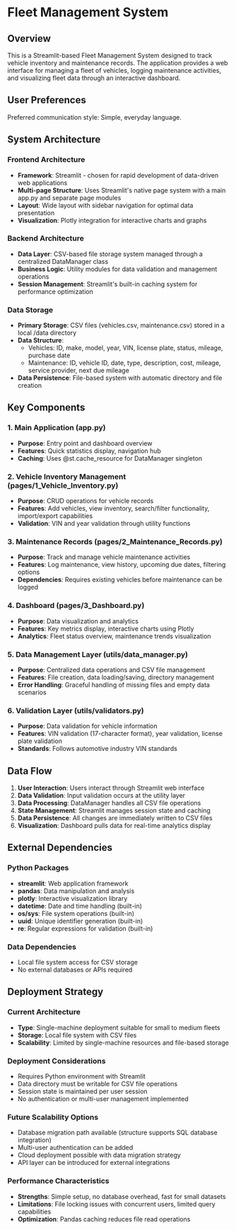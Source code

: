 # Fleet Management System

## Overview

This is a Streamlit-based Fleet Management System designed to track vehicle inventory and maintenance records. The application provides a web interface for managing a fleet of vehicles, logging maintenance activities, and visualizing fleet data through an interactive dashboard.

## User Preferences

Preferred communication style: Simple, everyday language.

## System Architecture

### Frontend Architecture
- **Framework**: Streamlit - chosen for rapid development of data-driven web applications
- **Multi-page Structure**: Uses Streamlit's native page system with a main app.py and separate page modules
- **Layout**: Wide layout with sidebar navigation for optimal data presentation
- **Visualization**: Plotly integration for interactive charts and graphs

### Backend Architecture
- **Data Layer**: CSV-based file storage system managed through a centralized DataManager class
- **Business Logic**: Utility modules for data validation and management operations
- **Session Management**: Streamlit's built-in caching system for performance optimization

### Data Storage
- **Primary Storage**: CSV files (vehicles.csv, maintenance.csv) stored in a local /data directory
- **Data Structure**: 
  - Vehicles: ID, make, model, year, VIN, license plate, status, mileage, purchase date
  - Maintenance: ID, vehicle ID, date, type, description, cost, mileage, service provider, next due mileage
- **Data Persistence**: File-based system with automatic directory and file creation

## Key Components

### 1. Main Application (app.py)
- **Purpose**: Entry point and dashboard overview
- **Features**: Quick statistics display, navigation hub
- **Caching**: Uses @st.cache_resource for DataManager singleton

### 2. Vehicle Inventory Management (pages/1_Vehicle_Inventory.py)
- **Purpose**: CRUD operations for vehicle records
- **Features**: Add vehicles, view inventory, search/filter functionality, import/export capabilities
- **Validation**: VIN and year validation through utility functions

### 3. Maintenance Records (pages/2_Maintenance_Records.py)
- **Purpose**: Track and manage vehicle maintenance activities
- **Features**: Log maintenance, view history, upcoming due dates, filtering options
- **Dependencies**: Requires existing vehicles before maintenance can be logged

### 4. Dashboard (pages/3_Dashboard.py)
- **Purpose**: Data visualization and analytics
- **Features**: Key metrics display, interactive charts using Plotly
- **Analytics**: Fleet status overview, maintenance trends visualization

### 5. Data Management Layer (utils/data_manager.py)
- **Purpose**: Centralized data operations and CSV file management
- **Features**: File creation, data loading/saving, directory management
- **Error Handling**: Graceful handling of missing files and empty data scenarios

### 6. Validation Layer (utils/validators.py)
- **Purpose**: Data validation for vehicle information
- **Features**: VIN validation (17-character format), year validation, license plate validation
- **Standards**: Follows automotive industry VIN standards

## Data Flow

1. **User Interaction**: Users interact through Streamlit web interface
2. **Data Validation**: Input validation occurs at the utility layer
3. **Data Processing**: DataManager handles all CSV file operations
4. **State Management**: Streamlit manages session state and caching
5. **Data Persistence**: All changes are immediately written to CSV files
6. **Visualization**: Dashboard pulls data for real-time analytics display

## External Dependencies

### Python Packages
- **streamlit**: Web application framework
- **pandas**: Data manipulation and analysis
- **plotly**: Interactive visualization library
- **datetime**: Date and time handling (built-in)
- **os/sys**: File system operations (built-in)
- **uuid**: Unique identifier generation (built-in)
- **re**: Regular expressions for validation (built-in)

### Data Dependencies
- Local file system access for CSV storage
- No external databases or APIs required

## Deployment Strategy

### Current Architecture
- **Type**: Single-machine deployment suitable for small to medium fleets
- **Storage**: Local file system with CSV files
- **Scalability**: Limited by single-machine resources and file-based storage

### Deployment Considerations
- Requires Python environment with Streamlit
- Data directory must be writable for CSV file operations
- Session state is maintained per user session
- No authentication or multi-user management implemented

### Future Scalability Options
- Database migration path available (structure supports SQL database integration)
- Multi-user authentication can be added
- Cloud deployment possible with data migration strategy
- API layer can be introduced for external integrations

### Performance Characteristics
- **Strengths**: Simple setup, no database overhead, fast for small datasets
- **Limitations**: File locking issues with concurrent users, limited query capabilities
- **Optimization**: Pandas caching reduces file read operations